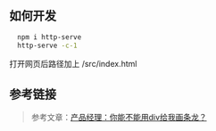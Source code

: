 ## 如何开发
```bash
  npm i http-serve
  http-serve -c-1
```
打开网页后路径加上 /src/index.html

## 参考链接
> 参考文章：[产品经理：你能不能用div给我画条龙？](https://juejin.cn/post/6963476650356916254)